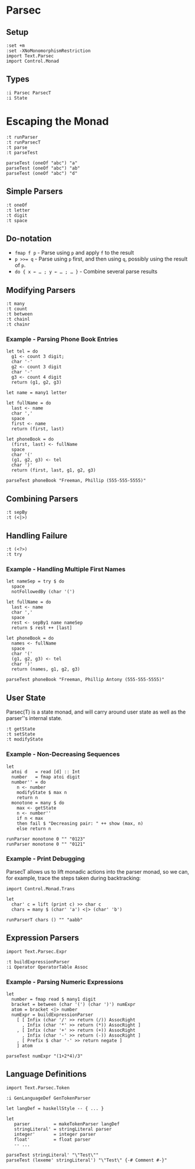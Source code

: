 # Parsec

## Setup

    :set +m
    :set -XNoMonomorphismRestriction
    import Text.Parsec
    import Control.Monad

## Types

    :i Parsec ParsecT
    :i State
    
# Escaping the Monad

    :t runParser
    :t runParsecT
    :t parse
    :t parseTest

    parseTest (oneOf "abc") "a"
    parseTest (oneOf "abc") "ab"
    parseTest (oneOf "abc") "d"

## Simple Parsers

    :t oneOf
    :t letter
    :t digit
    :t space

## Do-notation

- `fmap f p` - Parse using `p` and apply `f` to the result
- `p >>= q` - Parse using `p` first, and then using `q`, possibly using the result of `p`.
- `do { x ← … ; y ← … ; … }` - Combine several parse results

## Modifying Parsers
  
    :t many
    :t count
    :t between
    :t chainl
    :t chainr

### Example - Parsing Phone Book Entries

    let tel = do 
      g1 <- count 3 digit;
      char '-'
      g2 <- count 3 digit
      char '-'
      g3 <- count 4 digit
      return (g1, g2, g3) 

    let name = many1 letter

    let fullName = do
      last <- name
      char ','
      space
      first <- name
      return (first, last)

    let phoneBook = do
      (first, last) <- fullName
      space
      char '('
      (g1, g2, g3) <- tel
      char ')'
      return (first, last, g1, g2, g3)

    parseTest phoneBook "Freeman, Phillip (555-555-5555)"

## Combining Parsers

    :t sepBy
    :t (<|>)
    
## Handling Failure

    :t (<?>)
    :t try

### Example - Handling Multiple First Names

    let nameSep = try $ do
      space
      notFollowedBy (char '(')

    let fullName = do
      last <- name
      char ','
      space
      rest <- sepBy1 name nameSep
      return $ rest ++ [last]

    let phoneBook = do
      names <- fullName
      space
      char '('
      (g1, g2, g3) <- tel
      char ')'
      return (names, g1, g2, g3)

    parseTest phoneBook "Freeman, Phillip Antony (555-555-5555)"

## User State

Parsec(T) is a state monad, and will carry around user state as well as the parser''s internal state.

    :t getState
    :t setState
    :t modifyState

### Example - Non-Decreasing Sequences

    let
      atoi d   = read [d] :: Int
      number   = fmap atoi digit
      number'' = do
        n <- number
        modifyState $ max n
        return n
      monotone = many $ do
        max <- getState
        n <- number''
        if n < max
        then fail $ "Decreasing pair: " ++ show (max, n)
        else return n
        
    runParser monotone 0 "" "0123"
    runParser monotone 0 "" "0121"
    
### Example - Print Debugging

ParsecT allows us to lift monadic actions into the parser monad, so we can, for example, trace the steps taken during backtracking:

    import Control.Monad.Trans

    let
      char' c = lift (print c) >> char c
      chars = many $ (char' 'a') <|> (char' 'b')
      
    runParserT chars () "" "aabb"

## Expression Parsers

    import Text.Parsec.Expr

    :t buildExpressionParser
    :i Operator OperatorTable Assoc

### Example - Parsing Numeric Expressions 

    let 
      number = fmap read $ many1 digit
      bracket = between (char '(') (char ')') numExpr
      atom = bracket <|> number
      numExpr = buildExpressionParser
        [ [ Infix (char '/' >> return (/)) AssocRight
          , Infix (char '*' >> return (*)) AssocRight ]
        , [ Infix (char '+' >> return (+)) AssocRight
          , Infix (char '-' >> return (-)) AssocRight ]
        , [ Prefix $ char '-' >> return negate ]
        ] atom
        
    parseTest numExpr "(1+2*4)/3"
      
## Language Definitions
	
    import Text.Parsec.Token

    :i GenLanguageDef GenTokenParser

    let langDef = haskellStyle -- { ... }

    let
       parser         = makeTokenParser langDef
       stringLiteral' = stringLiteral parser
       integer'       = integer parser
       float'         = float parser
       -- ...

    parseTest stringLiteral' "\"Test\""
    parseTest (lexeme' stringLiteral') "\"Test\" {-# Comment #-}"
